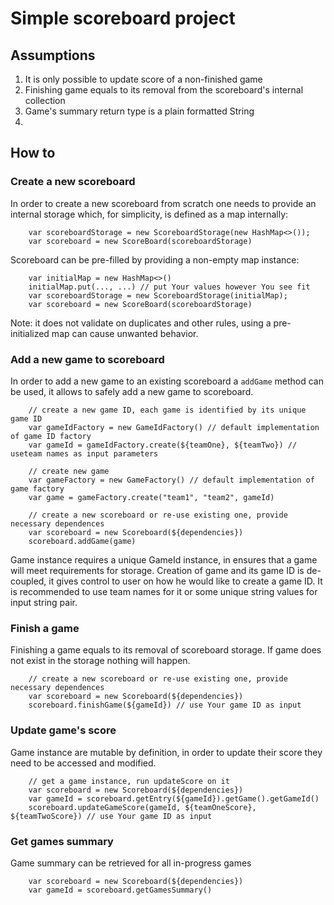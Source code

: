 # Simple scoreboard project

## Assumptions
1. It is only possible to update score of a non-finished game
2. Finishing game equals to its removal from the scoreboard's internal collection
3. Game's summary return type is a plain formatted String
4. 
## How to

### Create a new scoreboard
In order to create a new scoreboard from scratch one needs to provide an internal storage which, for simplicity, is defined as a map internally:

        var scoreboardStorage = new ScoreboardStorage(new HashMap<>());
        var scoreboard = new ScoreBoard(scoreboardStorage)

Scoreboard can be pre-filled by providing a non-empty map instance:
        
        var initialMap = new HashMap<>()
        initialMap.put(..., ...) // put Your values however You see fit
        var scoreboardStorage = new ScoreboardStorage(initialMap);
        var scoreboard = new ScoreBoard(scoreboardStorage)
        
Note: it does not validate on duplicates and other rules, using a pre-initialized map can cause unwanted behavior.

### Add a new game to scoreboard
In order to add a new game to an existing scoreboard a `addGame` method can be used, it allows to safely add a new game to scoreboard.

        // create a new game ID, each game is identified by its unique game ID 
        var gameIdFactory = new GameIdFactory() // default implementation of game ID factory
        var gameId = gameIdFactory.create(${teamOne}, ${teamTwo}) // useteam names as input parameters
        
        // create new game 
        var gameFactory = new GameFactory() // default implementation of game factory
        var game = gameFactory.create("team1", "team2", gameId)

        // create a new scoreboard or re-use existing one, provide necessary dependences
        var scoreboard = new Scoreboard(${dependencies})
        scoreboard.addGame(game)

Game instance requires a unique GameId instance, in ensures that a game will meet requirements for storage.
Creation of game and its game ID is de-coupled, it gives control to user on how he would like to create a game ID. 
It is recommended to use team names for it or some unique string values for input string pair.

### Finish a game
Finishing a game equals to its removal of scoreboard storage. If game does not exist in the storage nothing will happen.

        // create a new scoreboard or re-use existing one, provide necessary dependences
        var scoreboard = new Scoreboard(${dependencies})
        scoreboard.finishGame(${gameId}) // use Your game ID as input

### Update game's score
Game instance are mutable by definition, in order to update their score they need to be accessed and modified.

        // get a game instance, run updateScore on it
        var scoreboard = new Scoreboard(${dependencies})
        var gameId = scoreboard.getEntry(${gameId}).getGame().getGameId()
        scoreboard.updateGameScore(gameId, ${teamOneScore}, ${teamTwoScore}) // use Your game ID as input

### Get games summary
Game summary can be retrieved for all in-progress games

        var scoreboard = new Scoreboard(${dependencies})
        var gameId = scoreboard.getGamesSummary()
